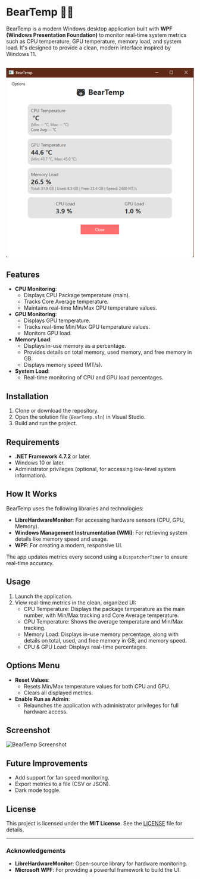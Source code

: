 # BearTemp 🐻🔥

BearTemp is a modern Windows desktop application built with **WPF (Windows Presentation Foundation)** to monitor real-time system metrics such as CPU temperature, GPU temperature, memory load, and system load. It's designed to provide a clean, modern interface inspired by Windows 11.

## ![Preview](BearTemp/preview.png)

## Features

- **CPU Monitoring**:
  - Displays CPU Package temperature (main).
  - Tracks Core Average temperature.
  - Maintains real-time Min/Max CPU temperature values.
- **GPU Monitoring**:
  - Displays GPU temperature.
  - Tracks real-time Min/Max GPU temperature values.
  - Monitors GPU load.
- **Memory Load**:
  - Displays in-use memory as a percentage.
  - Provides details on total memory, used memory, and free memory in GB.
  - Displays memory speed (MT/s).
- **System Load**:
  - Real-time monitoring of CPU and GPU load percentages.

## Installation

1. Clone or download the repository.
2. Open the solution file (`BearTemp.sln`) in Visual Studio.
3. Build and run the project.

## Requirements

- **.NET Framework 4.7.2** or later.
- Windows 10 or later.
- Administrator privileges (optional, for accessing low-level system information).

## How It Works

BearTemp uses the following libraries and technologies:

- **LibreHardwareMonitor**: For accessing hardware sensors (CPU, GPU, Memory).
- **Windows Management Instrumentation (WMI)**: For retrieving system details like memory speed and usage.
- **WPF**: For creating a modern, responsive UI.

The app updates metrics every second using a `DispatcherTimer` to ensure real-time accuracy.

## Usage

1. Launch the application.
2. View real-time metrics in the clean, organized UI:
   - CPU Temperature: Displays the package temperature as the main number, with Min/Max tracking and Core Average temperature.
   - GPU Temperature: Shows the average temperature and Min/Max tracking.
   - Memory Load: Displays in-use memory percentage, along with details on total, used, and free memory in GB, and memory speed.
   - CPU & GPU Load: Displays real-time percentages.

## Options Menu

- **Reset Values**:
  - Resets Min/Max temperature values for both CPU and GPU.
  - Clears all displayed metrics.
- **Enable Run as Admin**:
  - Relaunches the application with administrator privileges for full hardware access.

## Screenshot

![BearTemp Screenshot](screenshot.png)

## Future Improvements

- Add support for fan speed monitoring.
- Export metrics to a file (CSV or JSON).
- Dark mode toggle.

## License

This project is licensed under the **MIT License**. See the [LICENSE](LICENSE) file for details.

---

### Acknowledgements

- **LibreHardwareMonitor**: Open-source library for hardware monitoring.
- **Microsoft WPF**: For providing a powerful framework to build the UI.
